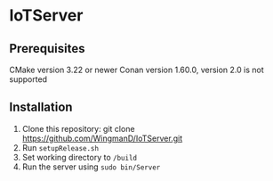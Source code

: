 # IoTServer

## Prerequisites
CMake version 3.22 or newer
Conan version 1.60.0, version 2.0 is not supported

## Installation
1. Clone this repository: git clone https://github.com/WingmanD/IoTServer.git
2. Run `setupRelease.sh`
3. Set working directory to `/build`
4. Run the server using `sudo bin/Server`
